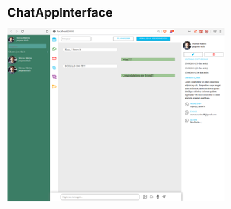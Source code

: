# ChatAppInterface

<p align="center">
<img src="./.github/interface.png" width=550 align="center" />
</p>
